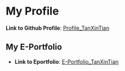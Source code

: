 # My Profile

**Link to Github Profile**: [Profile_TanXinTian](https://github.com/xttt-1111)

## My E-Portfolio

- **Link to Eportfolio**: [E-Portfolio_TanXinTian](https://xttt-1111.github.io/)
  
